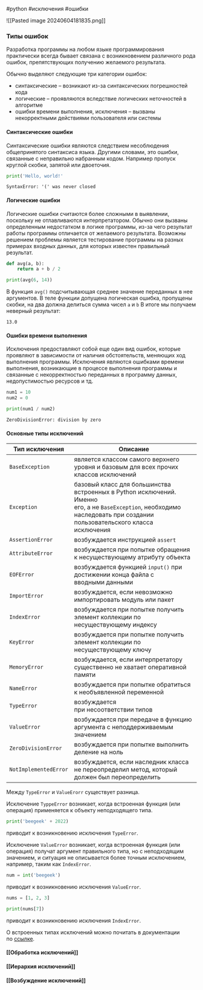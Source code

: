 #python #исключения #ошибки

![[Pasted image 20240604181835.png]]
### Типы ошибок
Разработка программы на любом языке программирования практически всегда бывает связана с возникновением различного рода ошибок, препятствующих получению желаемого результата.

Обычно выделяют следующие три категории ошибок:
-  синтаксические – возникают из-за синтаксических погрешностей кода
-  логические – проявляются вследствие логических неточностей в алгоритме
-  ошибки времени выполнения, исключения – вызваны некорректными действиями пользователя или системы

#### Синтаксические ошибки
Синтаксические ошибки являются следствием несоблюдения общепринятого синтаксиса языка. Другими словами, это ошибки, связанные с неправильно набранным кодом. Например пропуск круглой скобки, запятой или двоеточия. 
```python
print('Hello, world!'
```
```
SyntaxError: '(' was never closed
```

#### Логические ошибки
Логические ошибки считаются более сложными в выявлении, поскольку не отлавливаются интерпретатором. Обычно они вызваны определенным недостатком в логике программы, из-за чего результат работы программы отличается от желаемого результата. Возможны решением проблемы является тестирование программы на разных примерах входных данных, для которых известен правильный результат.
```python
def avg(a, b):
    return a + b / 2
```
```python
print(avg(6, 14))
```
В функция `avg()` подсчитывающая среднее значение переданных в нее аргументов. В теле функции допущена логическая ошибка, пропущены скобки, на два должна делиться сумма чисел `a` и `b`
В итоге мы получаем неверный результат:
```
13.0
```

#### Ошибки времени выполнения
Исключения предоставляют собой еще один вид ошибок, которые проявляют в зависимости от наличия обстоятельств, меняющих ход выполнения программы. Исключения являются ошибками времени выполнения, возникающие в процессе выполнения программы и связанные с некорректностью переданных в программу данных, недопустимостью ресурсов и тд.
```python
num1 = 10
num2 = 0

print(num1 / num2)
```
```
ZeroDivisionError: division by zero
```


#### Основные типы исключений
  
|Тип исключения|Описание|
|---|---|
|`BaseException`|является классом самого верхнего уровня и базовым для всех прочих  <br>классов исключений|
|`Exception`|базовый класс для большинства встроенных в Python исключений. Именно  <br>его, а не `BaseException`, необходимо наследовать при создании пользовательского класса  <br>исключения|
|`AssertionError`|возбуждается инструкцией `assert`|
|`AttributeError`|возбуждается при попытке обращения к несуществующему атрибуту объекта|
|`EOFError`|возбуждается функцией `input()` при достижении конца файла с вводными данными|
|`ImportError`|возбуждается, если невозможно импортировать модуль или пакет|
|`IndexError`|возбуждается при попытке получить элемент коллекции по несуществующему индексу|
|`KeyError`|возбуждается при попытке получить элемент коллекции по несуществующему ключу|
|`MemoryError`|возбуждается, если интерпретатору существенно не хватает оперативной памяти|
|`NameError`|возбуждается при попытке обратиться к необъявленной переменной|
|`TypeError`|возбуждается при несоответствии типов|
|`ValueError`|возбуждается при передаче в функцию аргумента с неподдерживаемым значением|
|`ZeroDivisionError`|возбуждается при попытке выполнить деление на ноль|
|`NotImplementedError`|возбуждается, если наследник класса не переопределил метод, который должен был переопределить|

Между `TypeError` и `ValueErorr` существует разница. 

Исключение `TyppeError` возникает, когда встроенная функция (или операция) применяется к объекту неподходящего типа.
```python
print('beegeek' + 2022)
```
приводит к возникновению исключения `TypeError`.

Исключение `ValueError` возникает, когда встроенная функция (или операция) получат аргумент правильного типа, но с неподходящим значением, и ситуация не описывается более точным исключением, например, таким как `IndexError`.
```python
num = int('beegeek')
```
приводит к возникновению исключения `ValueError`.
```python
nums = [1, 2, 3]

print(nums[7])
```
приводит к возникновению исключения `IndexError`.

О встроенных типах исключений можно почитать в документации по [ссылке](https://docs.python.org/3/library/exceptions.html).

#### [[Обработка исключений]]
#### [[Иерархия исключений]]
#### [[Возбуждение исключений]]
